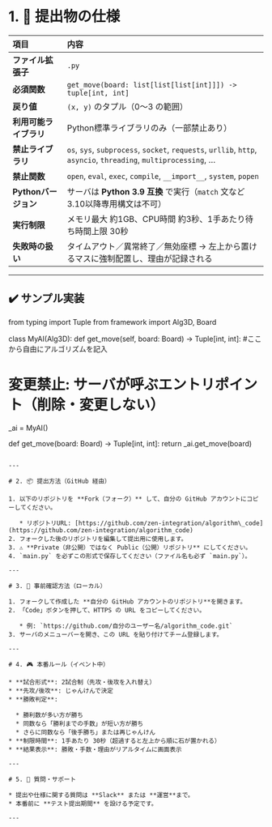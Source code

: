 # 1. 🔧 提出物の仕様

| 項目              | 内容                                                                                                              |
| :-------------- | :-------------------------------------------------------------------------------------------------------------- |
| **ファイル拡張子**     | `.py`                                                                                                           |
| **必須関数**        | `get_move(board: list[list[list[int]]]) -> tuple[int, int]`                                                     |
| **戻り値**         | `(x, y)` のタプル（0〜3 の範囲）                                                                                          |
| **利用可能ライブラリ**   | Python標準ライブラリのみ（一部禁止あり）                                                                                         |
| **禁止ライブラリ**     | `os`, `sys`, `subprocess`, `socket`, `requests`, `urllib`, `http`, `asyncio`, `threading`, `multiprocessing`, … |
| **禁止関数**        | `open`, `eval`, `exec`, `compile`, `__import__`, `system`, `popen`                                              |
| **Pythonバージョン** | サーバは **Python 3.9 互換** で実行（`match` 文など3.10以降専用構文は不可）                                                            |
| **実行制限**        | メモリ最大 約1GB、CPU時間 約3秒、1手あたり待ち時間上限 30秒                                                                            |
| **失敗時の扱い**      | タイムアウト／異常終了／無効座標 → 左上から置けるマスに強制配置し、理由が記録される                                                                     |

---

## ✔️ サンプル実装

from typing import Tuple
from framework import Alg3D, Board   

class MyAI(Alg3D):
    def get_move(self, board: Board) -> Tuple[int, int]:
        #ここから自由にアルゴリズムを記入

# 変更禁止: サーバが呼ぶエントリポイント（削除・変更しない）
_ai = MyAI()

def get_move(board: Board) -> Tuple[int, int]:
    return _ai.get_move(board)
```

---

# 2. 📦 提出方法（GitHub 経由）

1. 以下のリポジトリを **Fork（フォーク）** して、自分の GitHub アカウントにコピーしてください。

   * リポジトリURL: [https://github.com/zen-integration/algorithm\_code](https://github.com/zen-integration/algorithm_code)
2. フォークした後のリポジトリを編集して提出用に使用します。
3. ⚠️ **Private（非公開）ではなく Public（公開）リポジトリ** にしてください。
4. `main.py` を必ずこの形式で保存してください（ファイル名も必ず `main.py`）。

---

# 3. 🧪 事前確認方法（ローカル）

1. フォークして作成した **自分の GitHub アカウントのリポジトリ**を開きます。
2. 「Code」ボタンを押して、HTTPS の URL をコピーしてください。

   * 例: `https://github.com/自分のユーザー名/algorithm_code.git`
3. サーバのメニューバーを開き、この URL を貼り付けてチーム登録します。

---

# 4. 🎮 本番ルール（イベント中）

* **試合形式**: 2試合制（先攻・後攻を入れ替え）
* **先攻/後攻**: じゃんけんで決定
* **勝敗判定**:

  * 勝利数が多い方が勝ち
  * 同数なら「勝利までの手数」が短い方が勝ち
  * さらに同数なら「後手勝ち」または再じゃんけん
* **制限時間**: 1手あたり 30秒（超過すると左上から順に石が置かれる）
* **結果表示**: 勝敗・手数・理由がリアルタイムに画面表示

---

# 5. 💬 質問・サポート

* 提出や仕様に関する質問は **Slack** または **運営**まで。
* 本番前に **テスト提出期間** を設ける予定です。

---
